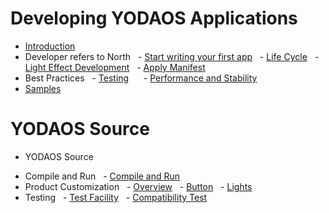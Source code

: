# Developing YODAOS Applications
- [Introduction](INTRO.md)
- Developer refers to North <!-- (guidance/00-guidance.md) -->
  - [Start writing your first app](guidance/01-build-your-first-app.md)
  - [Life Cycle](guidance/02-lifetime.md)
  - [Light Effect Development](guidance/03-lightd.md)
  - [Apply Manifest](guidance/04-app-manifest.md)
- Best Practices <!-- (best-practice/00-best-practice.md) -->
  - [Testing](best-practice/01-testing.md)
  <!-- - [Debug](best-practice/02-debugging.md) -->
  - [Performance and Stability](best-practice/03-performance-stability.md)
- [Samples](https://github.com/Rokid/yoda-samples)

# YODAOS Source

- YODAOS Source
<!-- - Compile and package -->
- Compile and Run
  - [Compile and Run](yodaos-source/system/compile-run.md)
- Product Customization <!-- (yodaos-source/customization/00-customization.md) -->
  - [Overview](yodaos-source/customization/01-overview.md)
  - [Button](yodaos-source/customization/02-keyboard.md)
  - [Lights](yodaos-source/customization/03-light.md)
  <!-- - [iOS/Android SDK]() -->
- Testing
  - [Test Facility](yodaos-source/testing/test-tools-introduce.md)
  - [Compatibility Test](yodaos-source/testing/unit-test-introduce.md)
